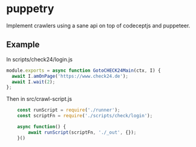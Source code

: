# puppetry

Implement crawlers using a sane api on top of codeceptjs and puppeteer.

## Example

In scripts/check24/login.js

```js
module.exports = async function GotoCHECK24Main(ctx, I) {
  await I.amOnPage('https://www.check24.de');
  await I.wait(2);
};
```

Then in src/crawl-script.js

```js
    const runScript = require('./runner');
    const scriptFn = require('./scripts/check/login');

    async function() {
        await runScript(scriptFn, './_out', {});
    }()
```



